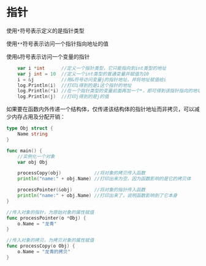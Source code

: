 # 指针
使用`*`符号表示定义的是指针类型

使用`**`符号表示访问一个指针指向地址的值

使用`&`符号表示访问一个变量的指针
```Go
	var i *int      //定义一个指针类型，它只能指向到int类型的地址
	var j int = 10  //定义一个int类型的普通变量并赋值为10
	i = &j          //用&符号访问变量j的指针地址，并将地址赋值给i
	log.Println(i)  //打印i得到的是i这个指针的地址
	log.Println(*i) //在一个指针类型的变量前面再加一个*，即可得到该指针指向的地址中的值
	log.Println(j)  //打印j得到的是j的值
```

如果要在函数内外传递一个结构体，仅传递该结构体的指针地址而非拷贝，可以减少内存占用及分配开销：
```Go
type Obj struct {
	Name string
}

func main() {
	//实例化一个对象
	var obj Obj

	processCopy(obj)            //将对象的拷贝传入函数
	println("name:" + obj.Name) //打印出来为空，因为函数影响的是它的拷贝体

	processPointer(&obj)        //将对象的指针传入函数
	println("name:" + obj.Name) //打印出来了，说明函数影响到了它本身
}

//传入对象的指针，为原始对象的属性赋值
func processPointer(o *Obj) {
	o.Name = "龙青"
}

//传入对象的拷贝，为拷贝对象的属性赋值
func processCopy(o Obj) {
	o.Name = "龙青的拷贝"
}
```
